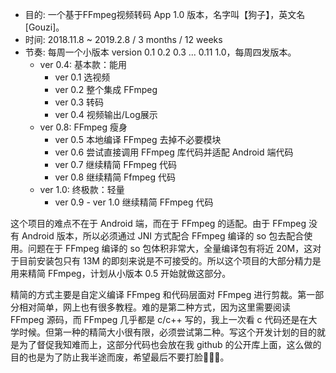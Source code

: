* 目的: 一个基于FFmpeg视频转码 App 1.0 版本，名字叫【狗子】，英文名[Gouzi]。
* 时间: 2018.11.8 ~ 2019.2.8 / 3 months / 12 weeks
* 节奏: 每周一个小版本 version 0.1 0.2 0.3 ... 0.11 1.0，每周四发版本。
	* ver 0.4: 基本款：能用
		* ver 0.1 选视频
		* ver 0.2 整个集成 FFmpeg
		* ver 0.3 转码
		* ver 0.4 视频输出/Log展示
	* ver 0.8: FFmpeg 瘦身
		* ver 0.5 本地编译 FFmpeg 去掉不必要模块
		* ver 0.6 尝试直接调用 FFmpeg 库代码并适配 Android 端代码
		* ver 0.7 继续精简 FFmpeg 代码
		* ver 0.8 继续精简 Ffmpeg 代码
	* ver 1.0: 终极款：轻量
		* ver 0.9 - ver 1.0 继续精简 FFmpeg 代码

		
这个项目的难点不在于 Android 端，而在于 FFmpeg 的适配。由于 FFmpeg 没有 Android 版本，所以必须通过 JNI 方式配合 FFmpeg 编译的 so 包去配合使用。问题在于 FFmpeg 编译的 so 包体积非常大，全量编译包有将近 20M，这对于目前安装包只有 13M 的即刻来说是不可接受的。所以这个项目的大部分精力是用来精简 FFmpeg，计划从小版本 0.5 开始就做这部分。

精简的方式主要是自定义编译 FFmpeg 和代码层面对 FFmpeg 进行剪裁。第一部分相对简单，网上也有很多教程。难的是第二种方式，因为这里需要阅读 FFmpeg 源码，而 FFmpeg 几乎都是 c/c++ 写的，我上一次看 c 代码还是在大学时候。但第一种的精简大小很有限，必须尝试第二种。写这个开发计划的目的就是为了督促我知难而上，这部分代码也会放在我 github 的公开库上面，这么做的目的也是为了防止我半途而废，希望最后不要打脸🙏🙏🙏。